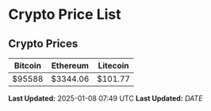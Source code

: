 # Crypto Price List

## Crypto Prices
| Bitcoin | Ethereum | Litecoin |
| ------- | -------- | -------- |
| $95588 | $3344.06 | $101.77 |
**Last Updated:** 2025-01-08 07:49 UTC
**Last Updated:** $DATE$
